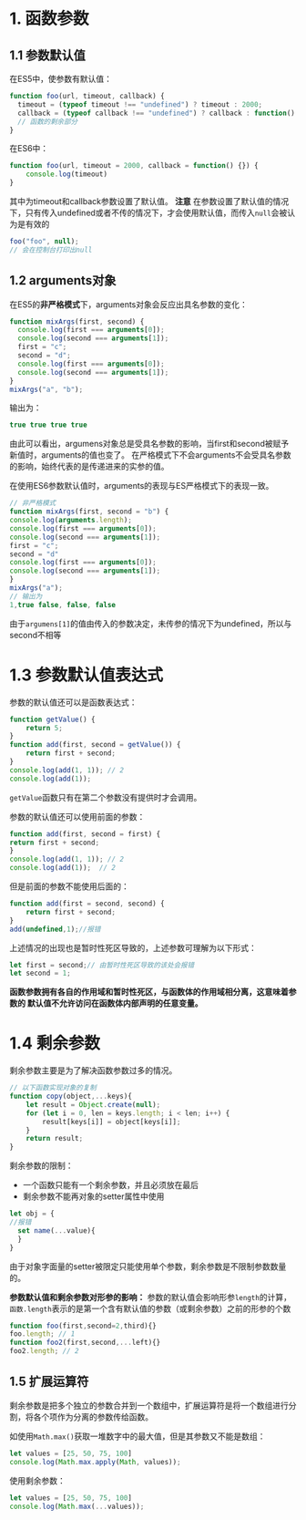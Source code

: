 # 1. 函数参数

## 1.1 参数默认值
在ES5中，使参数有默认值：
```js
function foo(url, timeout, callback) {
  timeout = (typeof timeout !== "undefined") ? timeout : 2000;
  callback = (typeof callback !== "undefined") ? callback : function() {};
  // 函数的剩余部分
}
```

在ES6中：
```js
function foo(url, timeout = 2000, callback = function() {}) {
	console.log(timeout)
}
```

其中为timeout和callback参数设置了默认值。
**注意**
在参数设置了默认值的情况下，只有传入undefined或者不传的情况下，才会使用默认值，而传入`null`会被认为是有效的

```js
foo("foo", null);
// 会在控制台打印出null
```

## 1.2 arguments对象

在ES5的**非严格模式**下，arguments对象会反应出具名参数的变化：

```js
function mixArgs(first, second) {
  console.log(first === arguments[0]);
  console.log(second === arguments[1]);
  first = "c";
  second = "d";
  console.log(first === arguments[0]);
  console.log(second === arguments[1]);
}
mixArgs("a", "b");
```
输出为：
```js
true true true true 
```

由此可以看出，argumens对象总是受具名参数的影响，当first和second被赋予新值时，arguments的值也变了。
在严格模式下不会arguments不会受具名参数的影响，始终代表的是传递进来的实参的值。

在使用ES6参数默认值时，arguments的表现与ES严格模式下的表现一致。
```js
// 非严格模式
function mixArgs(first, second = "b") {
console.log(arguments.length);
console.log(first === arguments[0]);
console.log(second === arguments[1]);
first = "c";
second = "d"
console.log(first === arguments[0]);
console.log(second === arguments[1]);
}
mixArgs("a");
// 输出为
1,true false, false, false
```
由于`argumens[1]`的值由传入的参数决定，未传参的情况下为undefined，所以与second不相等

# 1.3 参数默认值表达式

参数的默认值还可以是函数表达式：
```js
function getValue() {
	return 5;
}
function add(first, second = getValue()) {
	return first + second;
}
console.log(add(1, 1)); // 2
console.log(add(1)); 
```
`getValue`函数只有在第二个参数没有提供时才会调用。

参数的默认值还可以使用前面的参数：
```js
function add(first, second = first) {
return first + second;
}
console.log(add(1, 1)); // 2
console.log(add(1));  // 2
```

但是前面的参数不能使用后面的：
```js
function add(first = second, second) {
	return first + second;
}
add(undefined,1);//报错
```
上述情况的出现也是暂时性死区导致的，上述参数可理解为以下形式：
```js
let first = second;// 由暂时性死区导致的该处会报错
let second = 1;
```

**函数参数拥有各自的作用域和暂时性死区，与函数体的作用域相分离，这意味着参数的
默认值不允许访问在函数体内部声明的任意变量。**

# 1.4 剩余参数

剩余参数主要是为了解决函数参数过多的情况。

```js
// 以下函数实现对象的复制
function copy(object,...keys){
	let result = Object.create(null);
    for (let i = 0, len = keys.length; i < len; i++) {
    	result[keys[i]] = object[keys[i]];
    }
    return result;
}
```

剩余参数的限制：
-  一个函数只能有一个剩余参数，并且必须放在最后
-  剩余参数不能再对象的setter属性中使用
```js
let obj = {
//报错
  set name(...value){
  }
}
```
由于对象字面量的setter被限定只能使用单个参数，剩余参数是不限制参数数量的。

**参数默认值和剩余参数对形参的影响：**
参数的默认值会影响形参`length`的计算，`函数.length`表示的是第一个含有默认值的参数（或剩余参数）之前的形参的个数
```js
function foo(first,second=2,third){}
foo.length; // 1
function foo2(first,second,...left){}
foo2.length; // 2
```

## 1.5 扩展运算符

剩余参数是把多个独立的参数合并到一个数组中，扩展运算符是将一个数组进行分割，将各个项作为分离的参数传给函数。

如使用`Math.max()`获取一堆数字中的最大值，但是其参数又不能是数组：
```js
let values = [25, 50, 75, 100]
console.log(Math.max.apply(Math, values)); 
```

使用剩余参数：
```js
let values = [25, 50, 75, 100]
console.log(Math.max(...values));
```
























